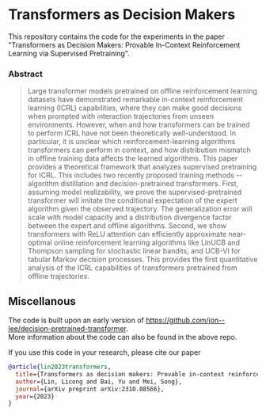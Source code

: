 # Transformers as Decision Makers

This repository contains the code for the experiments in the paper "Transformers as Decision Makers: Provable In-Context Reinforcement Learning via Supervised Pretraining". 



### Abstract
>Large transformer models pretrained on offline reinforcement learning datasets have demonstrated remarkable in-context reinforcement learning (ICRL) capabilities, where they can make good decisions when prompted with interaction trajectories from unseen environments. However, when and how transformers can be trained to perform ICRL have not been theoretically well-understood. In particular, it is unclear which reinforcement-learning algorithms transformers can perform in context, and how distribution mismatch in offline training data affects the learned algorithms. This paper provides a theoretical framework that analyzes supervised pretraining for ICRL. This includes two recently proposed training methods -- algorithm distillation and decision-pretrained transformers. First, assuming model realizability, we prove the supervised-pretrained transformer will imitate the conditional expectation of the expert algorithm given the observed trajectory. The generalization error will scale with model capacity and a distribution divergence factor between the expert and offline algorithms. Second, we show transformers with ReLU attention can efficiently approximate near-optimal online reinforcement learning algorithms like LinUCB and Thompson sampling for stochastic linear bandits, and UCB-VI for tabular Markov decision processes. This provides the first quantitative analysis of the ICRL capabilities of transformers pretrained from offline trajectories.


## Miscellanous

The code is built upon an early version of https://github.com/jon--lee/decision-pretrained-transformer.  
More information about the code can also be found in the above repo.

If you use this code in your research, please cite our paper

```bibtex
@article{lin2023transformers,
  title={Transformers as decision makers: Provable in-context reinforcement learning via supervised pretraining},
  author={Lin, Licong and Bai, Yu and Mei, Song},
  journal={arXiv preprint arXiv:2310.08566},
  year={2023}
}
